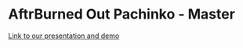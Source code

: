 # AftrBurned Out Pachinko - Master

[Link to our presentation and demo](https://youtu.be/nAQdm1RnVks)
